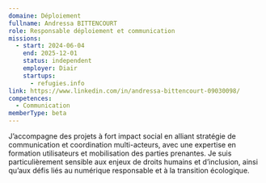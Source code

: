 ```yaml
---
domaine: Déploiement
fullname: Andressa BITTENCOURT
role: Responsable déploiement et communication
missions:
  - start: 2024-06-04
    end: 2025-12-01
    status: independent
    employer: Diair
    startups:
      - refugies.info
link: https://www.linkedin.com/in/andressa-bittencourt-09030098/
competences:
  - Communication
memberType: beta
---
```

J’accompagne des projets à fort impact social en alliant stratégie de communication et coordination multi-acteurs, avec une expertise en formation utilisateurs et mobilisation des parties prenantes. Je suis particulièrement sensible aux enjeux de droits humains et d’inclusion, ainsi qu’aux défis liés au numérique responsable et à la transition écologique.